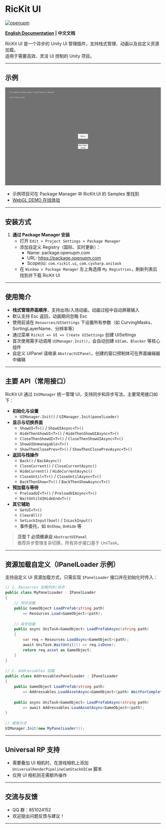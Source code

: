# RicKit UI

[![openupm](https://img.shields.io/npm/v/com.rickit.ui?label=openupm&registry_uri=https://package.openupm.com)](https://openupm.com/packages/com.rickit.ui/)

**[English Documentation](./README.md) | 中文文档**

RicKit UI 是一个异步的 Unity UI 管理插件，支持栈式管理、动画以及自定义资源加载。  
适用于需要高效、灵活 UI 控制的 Unity 项目。

---

## 示例

![演示动图](https://github.com/rickytheoldtree/com.rickit.rui/blob/main/Gif/0.gif)

- 示例项目可在 Package Manager 中 RicKit UI 的 Samples 里找到
- [WebGL DEMO 在线体验](https://rickytheoldtree.github.io/com.rickit.ui/)

---

## 安装方式

1. **通过 Package Manager 安装**
    - 打开 `Edit > Project Settings > Package Manager`
    - 添加自定义 Registry（国际、实时更新）：
        - Name: package.openupm.com
        - URL: https://package.openupm.com
        - Scope(s): `com.rickit.ui`, `com.cysharp.unitask`
    - 在 `Window > Package Manager` 左上角选择 `My Registries`，刷新列表后找到并下载 RicKit UI

---

## 使用简介

- **栈式管理界面顺序**，支持出场/入场动画，动画过程中自动屏蔽输入
- 默认支持 Esc 返回，动画期间忽略 Esc
- 使用前请在 `Resources/UISettings` 下设置所有参数（如 CurvingMasks、SortingLayerName、分辨率等）
- 通过菜单 `Rickit => UI => Create UISettings` 创建 UISettings
- 首次使用需手动调用 `UIManager.Init()`，会自动创建 `UICam`、`Blocker` 等核心组件
- 自定义 UIPanel 请继承 `AbstractUIPanel`，创建的窗口预制体可在界面编辑器中编辑

---

## 主要 API（常用接口）

RicKit UI 通过 `IUIManager` 统一管理 UI，支持同步和异步写法，主要常用接口如下：

- **初始化与设置**
    - `UIManager.Init()` / `UIManager.Init(panelLoader)`
- **显示与切换界面**
    - `ShowUI<T>()` / `ShowUIAsync<T>()`
    - `HideThenShowUI<T>()` / `HideThenShowUIAsync<T>()`
    - `CloseThenShowUI<T>()` / `CloseThenShowUIAsync<T>()`
    - `ShowUIUnmanagable<T>()`
    - `ShowThenClosePrev<T>()` / `ShowThenClosePrevAsync<T>()`
- **返回与栈操作**
    - `Back()` / `BackAsync()`
    - `CloseCurrent()` / `CloseCurrentAsync()`
    - `HideCurrent()` / `HideCurrentAsync()`
    - `CloseUntil<T>()` / `CloseUntilAsync<T>()`
    - `BackThenShow<T>()` / `BackThenShowAsync<T>()`
- **预加载与等待**
    - `PreloadUI<T>()` / `PreloadUIAsync<T>()`
    - `WaitUntilUIHideEnd<T>()`
- **其它辅助**
    - `GetUI<T>()`
    - `ClearAll()`
    - `SetLockInput(bool)` / `IsLockInput()`
    - 事件委托，如 `OnShow`, `OnHide` 等

> **泛型 T 必须继承自 `AbstractUIPanel`**  
> 推荐异步管理复杂切换，所有异步接口基于 UniTask。

---

## 资源加载自定义（IPanelLoader 示例）

支持自定义 UI 资源加载方式，只需实现 `IPanelLoader` 接口并在初始化时传入：

```csharp
// 1. Resources 加载同步/异步
public class MyPanelLoader : IPanelLoader
{
    // 同步加载
    public GameObject LoadPrefab(string path)
        => Resources.Load<GameObject>(path);

    // 异步加载
    public async UniTask<GameObject> LoadPrefabAsync(string path)
    {
        var req = Resources.LoadAsync<GameObject>(path);
        await UniTask.WaitUntil(() => req.isDone);
        return req.asset as GameObject;
    }
}

// 2. Addressables 加载
public class AddressablesPanelLoader : IPanelLoader
{
    public GameObject LoadPrefab(string path)
        => Addressables.LoadAssetAsync<GameObject>(path).WaitForCompletion();

    public async UniTask<GameObject> LoadPrefabAsync(string path)
        => await Addressables.LoadAssetAsync<GameObject>(path);
}

// 使用方式
UIManager.Init(new MyPanelLoader());
```

---

## Universal RP 支持

- 需要叠加 UI 相机时，在游戏相机上添加 `UniversalRenderPipelineCamStackUICam` 脚本
- 仅用 UI 相机则无需额外操作

---

## 交流与反馈

- QQ 群：851024152
- 欢迎提出问题反馈与建议！

---
